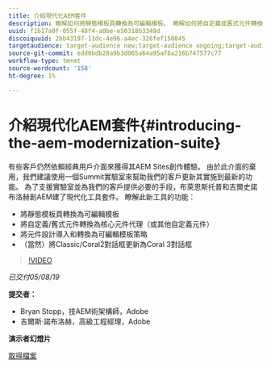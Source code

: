```yaml
---
title: 介紹現代化AEM套件
description: 瞭解如何將靜態模板頁轉換為可編輯模板。 瞭解如何將自定義或舊式元件轉換為核心元件代理等。
uuid: f1b17a0f-055f-48f4-a0be-e50318b3349d
discoiquuid: 2bb43197-11dc-4e96-a4ec-326fef150845
targetaudience: target-audience new;target-audience ongoing;target-audience upgrader
source-git-commit: edd0bdb28a9b3d065a64a95af6a216b747577c77
workflow-type: tm+mt
source-wordcount: '158'
ht-degree: 1%

---
```


# 介紹現代化AEM套件{#introducing-the-aem-modernization-suite}

有些客戶仍然依賴經典用戶介面來獲得其AEM Sites創作體驗。 由於此介面的棄用，我們建議使用一個Summit實驗室來幫助我們的客戶更新其實施到最新的功能。 為了支援實驗室並為我們的客戶提供必要的手段，布萊恩斯托普和吉爾史諾布洛赫創AEM建了現代化工具套件。  瞭解此新工具的功能：

* 將靜態模板頁轉換為可編輯模板
* 將自定義/舊式元件轉換為核心元件代理（或其他自定義元件）
* 將元件設計導入和轉換為可編輯模板策略
* （當然）將Classic/Coral2對話框更新為Coral 3對話框

>[!VIDEO](https://video.tv.adobe.com/v/27322?quality=9)

*已交付05/08/19*

**提交者：**

* Bryan Stopp，技AEM術架構師，Adobe
* 吉爾斯·諾布洛赫，高級工程經理，Adobe

**演示者幻燈片**

[取得檔案](assets/modernization-toolsaemgems.pdf)
